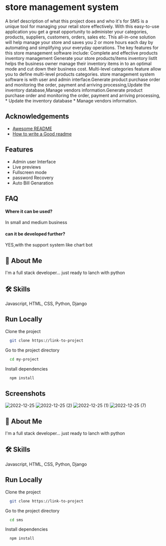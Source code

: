 # store management system

A brief description of what this project does and who it's for SMS is a unique tool for managing your retail store effectively. With this easy-to-use application you get a great opportunity to administer your categories, products, suppliers, customers, orders, sales etc.
This all-in-one solution will help manage your store and saves you 2 or more hours each day by automating and simplifying your everyday operations. The key features for this store management software include:  Complete and effective products inventory management  Generate your store products/items inventory listIt helps the business owner manage their inventory items in to an optimal mode and cut down their business cost. Multi-level categories feature allow you to define multi-level products categories.
store management system software is with user and admin interface.Generate product purchase order and monitoring the order, payment and arriving processing,Update the inventory database,Manage vendors information.Generate product purchase order and monitoring the order, payment and arriving processing, * Update the inventory database * Manage vendors information.
## Acknowledgements

 
 - [Awesome README](https://github.com/matiassingers/awesome-readme)
 - [How to write a Good readme](https://bulldogjob.com/news/449-how-to-write-a-good-readme-for-your-github-project)


## Features

- Admin user Interface
- Live previews
- Fullscreen mode
- password Recovery
- Auto Bill Genaration


## FAQ

#### Where it can be used?

In small and medium business

#### can it be developed further?
YES,with the support system like chart bot




## 🚀 About Me
I'm a full stack developer...
just ready to lanch with python

## 🛠 Skills
Javascript, HTML, CSS, Python, 
Django


## Run Locally

Clone the project

```bash
  git clone https://link-to-project
```

Go to the project directory

```bash
  cd my-project
```

Install dependencies

```bash
  npm install
```




## Screenshots

![2022-12-25](https://user-images.githubusercontent.com/113201120/209476105-145e4cdd-205f-415b-9566-e4557901d06e.png)
![2022-12-25 (2)](https://user-images.githubusercontent.com/113201120/209476183-1bbc28d3-dd8e-4979-8c42-fe72c2cb6ce7.png)
![2022-12-25 (1)](https://user-images.githubusercontent.com/113201120/209476194-e54d16da-6637-4f06-a464-7495e4b3a5c6.png)
![2022-12-25 (7)](https://user-images.githubusercontent.com/113201120/209476212-57a19abc-55dd-4ebb-881a-e7a8a3022a8f.png)


## 🚀 About Me
I'm a full stack developer...
just ready to lanch with python

## 🛠 Skills
Javascript, HTML, CSS, Python, 
Django


## Run Locally

Clone the project

```bash
  git clone https://link-to-project
```

Go to the project directory

```bash
  cd sms
```

Install dependencies

```bash
  npm install
```



